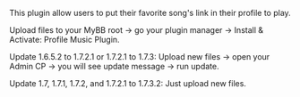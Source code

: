 This plugin allow users to put their favorite song's link in their profile to play.

Upload files to your MyBB root -> go your plugin manager -> Install & Activate: Profile Music Plugin.

Update 1.6.5.2 to 1.7.2.1 or 1.7.2.1 to 1.7.3:
Upload new files -> open your Admin CP -> you will see update message -> run update.

Update 1.7, 1.7.1, 1.7.2, and 1.7.2.1 to 1.7.3.2:
Just upload new files.
